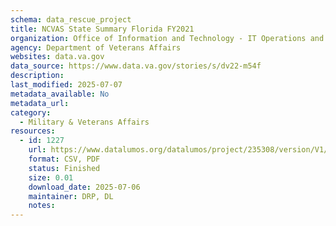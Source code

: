 ```yaml
---
schema: data_rescue_project 
title: NCVAS State Summary Florida FY2021
organization: Office of Information and Technology - IT Operations and Services (ITOPS)
agency: Department of Veterans Affairs
websites: data.va.gov
data_source: https://www.data.va.gov/stories/s/dv22-m54f
description: 
last_modified: 2025-07-07
metadata_available: No
metadata_url: 
category:
  - Military & Veterans Affairs 
resources:
  - id: 1227
    url: https://www.datalumos.org/datalumos/project/235308/version/V1/view
    format: CSV, PDF
    status: Finished
    size: 0.01
    download_date: 2025-07-06
    maintainer: DRP, DL
    notes: 
---
```

